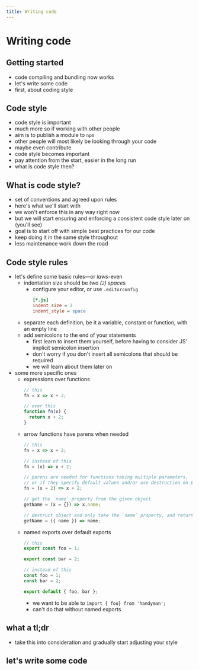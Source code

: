 ```yaml
---
title: Writing code
---
```


# Writing code

## Getting started

- code compiling and bundling now works
- let's write some code
- first, about coding style

## Code style

- code style is important
- much more so if working with other people
- aim is to publish a module to `npm`
- other people will most likely be looking through your code
- maybe even contribute
- code style becomes important
- pay attention from the start, easier in the long run
- what is code style then?

## What is code style?

- set of conventions and agreed upon rules
- here's what we'll start with
- we won't enforce this in any way right now
- but we will start ensuring and enforcing a consistent code style later on (you'll see)
- goal is to start off with simple best practices for our code
- keep doing it in the same style throughout
- less maintenance work down the road

## Code style rules

- let's define some basic rules—or _laws_-even
  - indentation size should be _two (`2`) spaces_
    - configure your editor, or use `.editorconfig`
      ```ini
      [*.js]
      indent_size = 2
      indent_style = space
      ```
  - separate each definition, be it a variable, constant or function, with an empty line
  - add semicolons to the end of your statements
    - first learn to insert them yourself, before having to consider JS' implicit semicolon insertion
    - don't worry if you don't insert all semicolons that should be required
    - we will learn about them later on
- some more specific ones
  - expressions over functions
    ```js
    // this
    fn = x => x + 2;

    // over this
    function fn(x) {
      return x + 2;
    }
    ```
  - arrow functions have parens when needed
    ```js
    // this
    fn = x => x + 2;

    // instead of this
    fn = (x) => x + 2;

    // parens are needed for functions taking multiple parameters,
    // or if they specify default values and/or use destruction on parameters
    fn = (x = 2) => x + 2;

    // get the `name` property from the given object
    getName = (x = {}) => x.name;

    // destruct object and only take the `name` property, and return it
    getName = ({ name }) => name;
    ```
  - named exports over default exports
    ```js
    // this
    export const foo = 1;

    export const bar = 2;

    // instead of this
    const foo = 1;
    const bar = 2;

    export default { foo, bar };
    ```
    - we want to be able to `import { foo} from 'handyman';`
    - can't do that without named exports

## what a tl;dr

- take this into consideration and gradually start adjusting your style

## let's write some code

